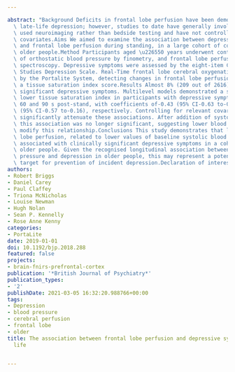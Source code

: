 ---
abstract: "Background Deficits in frontal lobe perfusion have been demonstrated in\
  \ late-life depression; however, studies to date have generally involved small numbers,\
  \ used neuroimaging rather than bedside testing and have not controlled for important\
  \ covariates.Aims We aimed to examine the association between depressive symptoms\
  \ and frontal lobe perfusion during standing, in a large cohort of community-dwelling\
  \ older people.Method Participants aged \u226550 years underwent continuous measurement\
  \ of orthostatic blood pressure by finometry, and frontal lobe perfusion by near-infrared\
  \ spectroscopy. Depressive symptoms were assessed by the eight-item Centre for Epidemiological\
  \ Studies Depression Scale. Real-Time frontal lobe cerebral oxygenation was measured\
  \ by the Portalite System, detecting changes in frontal lobe perfusion and reporting\
  \ a tissue saturation index score.Results Almost 8% (209 out of 2616) had clinically\
  \ significant depressive symptoms. Multilevel models demonstrated a significantly\
  \ lower tissue saturation index in participants with depressive symptoms at both\
  \ 60 and 90 s post-stand, with coefficients of-0.43 (95% CI-0.63 to-0.22) and-0.37\
  \ (95% CI-0.57 to-0.16), respectively. Controlling for relevant covariates did not\
  \ significantly attenuate these associations. After addition of systolic blood pressure\
  \ this association was no longer significant, suggesting lower blood pressure may\
  \ modify this relationship.Conclusions This study demonstrates that lower frontal\
  \ lobe perfusion, related to lower values of baseline systolic blood pressure, is\
  \ associated with clinically significant depressive symptoms in a cohort of community-dwelling\
  \ older people. Given the recognised longitudinal association between lower blood\
  \ pressure and depression in older people, this may represent a potential therapeutic\
  \ target for prevention of incident depression.Declaration of interest None."
authors:
- Robert Briggs
- Daniel Carey
- Paul Claffey
- Triona McNicholas
- Louise Newman
- Hugh Nolan
- Sean P. Kennelly
- Rose Anne Kenny
categories:
- PortaLite
date: 2019-01-01
doi: 10.1192/bjp.2018.288
featured: false
projects:
- brain-fnirs-prefrontal-cortex
publication: '*British Journal of Psychiatry*'
publication_types:
- '2'
publishDate: 2021-03-05 16:32:20.988766+00:00
tags:
- Depression
- blood pressure
- cerebral perfusion
- frontal lobe
- older
title: The association between frontal lobe perfusion and depressive symptoms in later
  life

---
